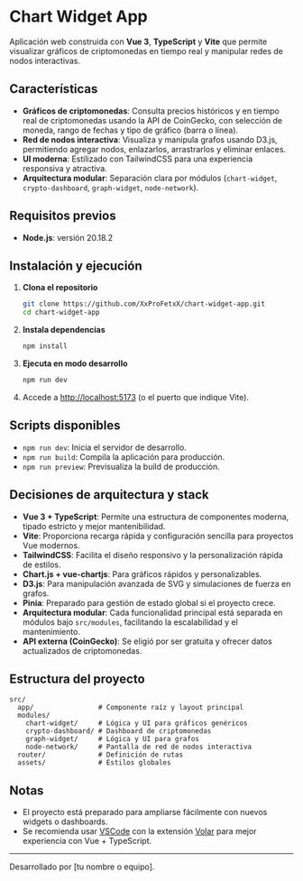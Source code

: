 # Chart Widget App

Aplicación web construida con **Vue 3**, **TypeScript** y **Vite** que permite visualizar gráficos de criptomonedas en tiempo real y manipular redes de nodos interactivas.

## Características

- **Gráficos de criptomonedas**: Consulta precios históricos y en tiempo real de criptomonedas usando la API de CoinGecko, con selección de moneda, rango de fechas y tipo de gráfico (barra o línea).
- **Red de nodos interactiva**: Visualiza y manipula grafos usando D3.js, permitiendo agregar nodos, enlazarlos, arrastrarlos y eliminar enlaces.
- **UI moderna**: Estilizado con TailwindCSS para una experiencia responsiva y atractiva.
- **Arquitectura modular**: Separación clara por módulos (`chart-widget`, `crypto-dashboard`, `graph-widget`, `node-network`).

## Requisitos previos

- **Node.js**: versión 20.18.2

## Instalación y ejecución

1. **Clona el repositorio**  
   ```sh
   git clone https://github.com/XxProFetxX/chart-widget-app.git
   cd chart-widget-app
   ```

2. **Instala dependencias**  
   ```sh
   npm install
   ```

3. **Ejecuta en modo desarrollo**  
   ```sh
   npm run dev
   ```

4. Accede a [http://localhost:5173](http://localhost:5173) (o el puerto que indique Vite).

## Scripts disponibles

- `npm run dev`: Inicia el servidor de desarrollo.
- `npm run build`: Compila la aplicación para producción.
- `npm run preview`: Previsualiza la build de producción.

## Decisiones de arquitectura y stack

- **Vue 3 + TypeScript**: Permite una estructura de componentes moderna, tipado estricto y mejor mantenibilidad.
- **Vite**: Proporciona recarga rápida y configuración sencilla para proyectos Vue modernos.
- **TailwindCSS**: Facilita el diseño responsivo y la personalización rápida de estilos.
- **Chart.js + vue-chartjs**: Para gráficos rápidos y personalizables.
- **D3.js**: Para manipulación avanzada de SVG y simulaciones de fuerza en grafos.
- **Pinia**: Preparado para gestión de estado global si el proyecto crece.
- **Arquitectura modular**: Cada funcionalidad principal está separada en módulos bajo `src/modules`, facilitando la escalabilidad y el mantenimiento.
- **API externa (CoinGecko)**: Se eligió por ser gratuita y ofrecer datos actualizados de criptomonedas.

## Estructura del proyecto

```
src/
  app/                # Componente raíz y layout principal
  modules/
    chart-widget/     # Lógica y UI para gráficos genéricos
    crypto-dashboard/ # Dashboard de criptomonedas
    graph-widget/     # Lógica y UI para grafos
    node-network/     # Pantalla de red de nodos interactiva
  router/             # Definición de rutas
  assets/             # Estilos globales
```

## Notas

- El proyecto está preparado para ampliarse fácilmente con nuevos widgets o dashboards.
- Se recomienda usar [VSCode](https://code.visualstudio.com/) con la extensión [Volar](https://marketplace.visualstudio.com/items?itemName=Vue.volar) para mejor experiencia con Vue + TypeScript.

---

Desarrollado por [tu nombre o equipo].
